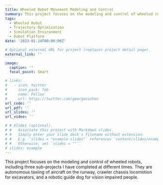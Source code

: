 ```yaml
---
title: Wheeled Robot Movement Modeling and Control
summary: This project focuses on the modeling and control of wheeled robots, including three sub-projects I have completed at different times. They are autonomous taxiing of aircraft on the runway, crawler chassis locomotion for excavators, and a robotic guide dog for vision impaired people.
tags:
  - Wheeled Robot
  - Trajectory Optimization
  - Simulation Environment
  - Robot Platform
date: '2023-01-24T00:00:00Z'

# Optional external URL for project (replaces project detail page).
external_link: ''

image:
  caption: ''
  focal_point: Smart

# links:
#   - icon: twitter
#     icon_pack: fab
#     name: Follow
#     url: https://twitter.com/georgecushen
url_code: ''
url_pdf: ''
url_slides: ''
url_video: ''

# # Slides (optional).
# #   Associate this project with Markdown slides.
# #   Simply enter your slide deck's filename without extension.
# #   E.g. `slides = "example-slides"` references `content/slides/example-slides.md`.
# #   Otherwise, set `slides = ""`.
# slides: example
---
```


This project focuses on the modeling and control of wheeled robots, including three sub-projects I have completed at different times. They are autonomous taxiing of aircraft on the runway, crawler chassis locomotion for excavators, and a robotic guide dog for vision impaired people.

